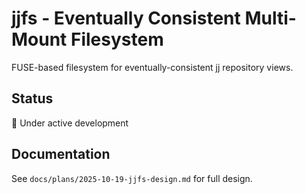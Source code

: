 # jjfs - Eventually Consistent Multi-Mount Filesystem

FUSE-based filesystem for eventually-consistent jj repository views.

## Status

🚧 Under active development

## Documentation

See `docs/plans/2025-10-19-jjfs-design.md` for full design.
